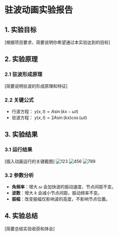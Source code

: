 # 驻波动画实验报告

## 1. 实验目标
[根据项目要求，简要说明你希望通过本实验达到的目标]

## 2. 实验原理
### 2.1 驻波形成原理
[简要说明驻波的形成原理和特征]

### 2.2 关键公式
- 行波方程： $y(x, t) = A \sin(kx - \omega t)$
- 驻波方程： $y(x,t) = 2A\sin(kx)\cos(\omega t)$

## 3. 实验结果
### 3.1 运行结果
[插入动画运行的关键截图]
![123](https://github.com/user-attachments/assets/67e2739f-e690-4bd0-a17a-a9c854166bb7)
![456](https://github.com/user-attachments/assets/b45bd300-e2e9-4d46-87eb-5a075eaae3cc)
![789](https://github.com/user-attachments/assets/9de18c6d-eb6a-4f4f-9474-bda25874e990)


### 3.2 参数分析
- **角频率**：增大 $\omega$ 会加快波的振动速度，节点间距不变。
- **波数**：增大 $k$ 会减小节点间距，振动频率不变。
- **振幅**：改变振幅仅影响波的高度，不影响节点位置。

## 4. 实验总结
[简要总结实验收获和体会]
